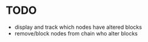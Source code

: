 # TODO

* display and track which nodes have altered blocks
* remove/block nodes from chain who alter blocks
